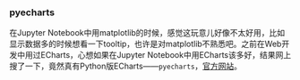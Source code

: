 ### pyecharts

在Jupyter Notebook中用matplotlib的时候，感觉这玩意儿好像不太好用，比如显示数据多的时候想看一下tooltip，也许是对matplotlib不熟悉吧。之前在Web开发中用过ECharts，心想如果在Jupyter Notebook中用ECharts该多好，结果网上搜了一下，竟然真有Python版ECharts——`pyecharts`，[官方网站](https://pyecharts.org)。

